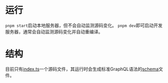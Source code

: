 # 运行

`pnpm start`启动本地服务器，但不会自动监测源码变化。
`pnpm dev`即可启动开发服务器，通常会自动监测源码变化并自动重编译。

# 结构

目前只有[index.ts](src/index.ts)一个源码文件，其运行时会生成标准GraphQL语法的[schema](src/schema.graphql)文件。

